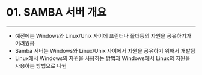 # 01. SAMBA 서버 개요

---

- 예전에는 Windows와 Linux/Unix 사이에 프린터나 폴더등의 자원을 공유하기가 어려웠음
- Samba 서버는 Windows와 Linux/Unix 사이에서 자원을 공유하기 위해서 개발됨
- Linux에서 Windows의 자원을 사용하는 방법과 Windows에서 Linux의 자원을 사용하는 방법으로 나뉨